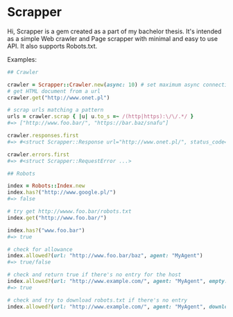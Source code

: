 # Scrapper

Hi,
Scrapper is a gem created as a part of my bachelor thesis. It's intended as a simple Web crawler
and Page scrapper with minimal and easy to use API. It also supports Robots.txt.

Examples:
```Ruby
## Crawler

crawler = Scrapper::Crawler.new(async: 10) # set maximum async connections to 10
# get HTML document from a url
crawler.get("http://www.onet.pl")

# scrap urls matching a pattern
urls = crawler.scrap { |u| u.to_s =~ /(http|https):\/\/.*/ }
#=> ["http://www.foo.bar/", "https://bar.baz/snafu"]

crawler.responses.first
#=> #<struct Scrapper::Response url="http://www.onet.pl/", status_code=200, headers...>

crawler.errors.first
#=> #<struct Scrapper::RequestError ...>

## Robots

index = Robots::Index.new
index.has?("http://www.google.pl/")
#=> false

# try get http://wwww.foo.bar/robots.txt
index.get("http://www.foo.bar/")

index.has?("www.foo.bar")
#=> true

# check for allowance
index.allowed?(url: "http://www.foo.bar/baz", agent: "MyAgent")
#=> true/false

# check and return true if there's no entry for the host
index.allowed?(url: "http://www.example.com/", agent: "MyAgent", empty: true)
#=> true

# check and try to download robots.txt if there's no entry
index.allowed?(url: "http://www.example.com/", agent: "MyAgent", download: true)
```
